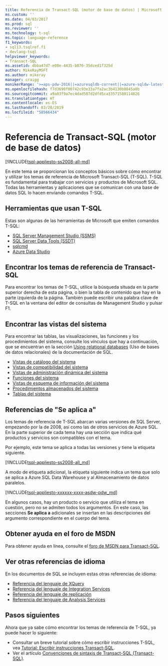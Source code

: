 ```yaml
---
title: Referencia de Transact-SQL (motor de base de datos) | Microsoft Docs
ms.custom: ''
ms.date: 04/03/2017
ms.prod: sql
ms.reviewer: ''
ms.technology: t-sql
ms.topic: language-reference
f1_keywords:
- sql13.tsqlref.f1
- devlang-tsql
helpviewer_keywords:
- Transact-SQL
ms.assetid: dbba47d7-e08e-4435-b876-35dced1f325d
author: MikeRayMSFT
ms.author: mikeray
manager: craigg
monikerRange: '>=aps-pdw-2016||=azuresqldb-current||=azure-sqldw-latest||>=sql-server-2016||=sqlallproducts-allversions||>=sql-server-linux-2017||=azuresqldb-mi-current'
ms.openlocfilehash: f7d3690f00742c93e33a7fa2ac3b4130b8045a0b
ms.sourcegitcommit: a9a03f9a7ec4dad507d2dfd5ca33571580114826
ms.translationtype: HT
ms.contentlocale: es-ES
ms.lasthandoff: 03/28/2019
ms.locfileid: "58566434"
---
```

# <a name="transact-sql-reference-database-engine"></a>Referencia de Transact-SQL (motor de base de datos)
[!INCLUDE[tsql-appliesto-ss2008-all-md](../includes/tsql-appliesto-ss2008-all-md.md)]

En este tema se proporcionan los conceptos básicos sobre cómo encontrar y utilizar los temas de referencia de Microsoft Transact-SQL (T-SQL). T-SQL es fundamental para trabajar con servicios y productos de Microsoft SQL. Todas las herramientas y aplicaciones que se comunican con una base de datos SQL lo hacen enviando comandos T-SQL.  

## <a name="tools-that-use-t-sql"></a>Herramientas que usan T-SQL

Estas son algunas de las herramientas de Microsoft que emiten comandos T-SQL:

- [SQL Server Management Studio (SSMS)](../ssms/download-sql-server-management-studio-ssms.md)
- [SQL Server Data Tools (SSDT)](../ssdt/download-sql-server-data-tools-ssdt.md)
- [sqlcmd](../tools/sqlcmd-utility.md)
- [Azure Data Studio](../azure-data-studio/what-is.md)
  
 
## <a name="locate-the-transact-sql-reference-topics"></a>Encontrar los temas de referencia de Transact-SQL  
  
Para encontrar los temas de T-SQL, utilice la búsqueda situada en la parte superior derecha de esta página, o bien la tabla de contenido que hay en la parte izquierda de la página. También puede escribir una palabra clave de T-SQL en la ventana del editor de consultas de Management Studio y pulsar F1. 
  

## <a name="find-system-views"></a>Encontrar las vistas del sistema

Para encontrar las tablas, las visualizaciones, las funciones y los procedimientos del sistema, consulte los vínculos que hay a continuación, que se encuentran en la sección [Using relational databases](../relational-databases/database-features.md) (Uso de bases de datos relacionales) de la documentación de SQL.

- [Vistas de catálogo del sistema](../relational-databases/system-catalog-views/catalog-views-transact-sql.md)
- [Vistas de compatibilidad del sistema](../relational-databases/system-compatibility-views/system-compatibility-views-transact-sql.md)
- [Vistas de administración dinámica del sistema](../relational-databases/system-dynamic-management-views/system-dynamic-management-views.md)
- [Funciones del sistema](../relational-databases/system-functions/system-functions-for-transact-sql.md)
- [Vistas de esquema de información del sistema](../relational-databases/system-information-schema-views/system-information-schema-views-transact-sql.md)
- [Procedimientos almacenados del sistema](../relational-databases/system-stored-procedures/system-stored-procedures-transact-sql.md)
- [Tablas del sistema](../relational-databases/system-tables/system-tables-transact-sql.md)

 
## <a name="applies-to-references"></a>Referencias de "Se aplica a"  
 Los temas de referencia de T-SQL abarcan varias versiones de SQL Server, empezando por la de 2008, así como las de otros servicios de Azure SQL. En la parte superior de cada tema hay una sección que indica qué productos y servicios son compatibles con el tema. 

Por ejemplo, este tema se aplica a todas las versiones y tiene la etiqueta siguiente. 
  
 [!INCLUDE[tsql-appliesto-ss2008-all_md](../includes/tsql-appliesto-ss2008-all-md.md)]   

A modo de etiqueta adicional, la etiqueta siguiente indica un tema que solo se aplica a Azure SQL Data Warehouse y al Almacenamiento de datos paralelos.

[!INCLUDE[tsql-appliesto-xxxxxx-xxxx-asdw-pdw_md](../includes/tsql-appliesto-xxxxxx-xxxx-asdw-pdw-md.md)]

  
En algunos casos, hay un producto o servicio que utiliza el tema en cuestión, pero no se admiten todos los argumentos. En este caso, las secciones **Se aplica a** adicionales se insertan en las descripciones del argumento correspondiente en el cuerpo del tema.  
 
## <a name="get-help-from-the-msdn-forum"></a>Obtener ayuda en el foro de MSDN  
  
Para obtener ayuda en línea, consulte el [foro de MSDN para Transact-SQL](https://social.msdn.microsoft.com/Forums/en-US/home?forum=transactsql).  
 
## <a name="see-other-language-references"></a>Ver otras referencias de idioma

En los documentos de SQL se incluyen estas otras referencias de idioma:
  
- [Referencia del lenguaje de XQuery](../xquery/xquery-language-reference-sql-server.md)
- [Referencia del lenguaje de Integration Services](../integration-services/integration-services-language-reference.md)
- [Referencia del lenguaje de replicación](../relational-databases/replication/replication-language-reference.md)
- [Referencia del lenguaje de Analysis Services](../mdx/analysis-services-language-reference.md)  


## <a name="next-steps"></a>Pasos siguientes

Ahora que ya sabe cómo encontrar los temas de referencia de T-SQL, ya puede hacer lo siguiente:

- Consultar un breve tutorial sobre cómo escribir instrucciones T-SQL, vea [Tutorial: Escribir instrucciones Transact-SQL](../t-sql/tutorial-writing-transact-sql-statements.md). 
- Ver el artículo [Convenciones de sintaxis de Transact-SQL &#40;Transact-SQL&#41;](../t-sql/language-elements/transact-sql-syntax-conventions-transact-sql.md).  

  
  
